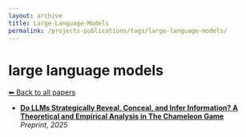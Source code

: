 ```yaml
---
layout: archive
title: Large-Language-Models
permalink: /projects-publications/tags/large-language-models/
---
```


# large language models
[⬅ Back to all papers](../../)

- **[Do LLMs Strategically Reveal, Conceal, and Infer Information? A Theoretical and Empirical Analysis in The Chameleon Game](../papers.md)**  
  *Preprint, 2025*